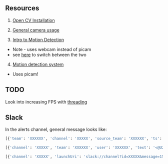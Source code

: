 
## Resources

1) [Open CV Installation](https://www.pyimagesearch.com/2016/04/18/install-guide-raspberry-pi-3-raspbian-jessie-opencv-3/)

2) [General camera usage](https://www.pyimagesearch.com/2015/03/30/accessing-the-raspberry-pi-camera-with-opencv-and-python/)

3) [Intro to Motion Detection](https://www.pyimagesearch.com/2015/05/25/basic-motion-detection-and-tracking-with-python-and-opencv/)
- Note - uses webcam instead of picam
- see [here](https://www.pyimagesearch.com/2016/01/04/unifying-picamera-and-cv2-videocapture-into-a-single-class-with-opencv/) to switch between the two

4) [Motion detection system](https://www.pyimagesearch.com/2015/06/01/home-surveillance-and-motion-detection-with-the-raspberry-pi-python-and-opencv/)
-  Uses picam!


## TODO

Look into increasing FPS with [threading](https://www.pyimagesearch.com/2015/12/28/increasing-raspberry-pi-fps-with-python-and-opencv/)


## Slack


In the alerts channel, general message looks like:

```python
[{'team': 'XXXXXX', 'channel': 'XXXXX', 'source_team': 'XXXXXX', 'ts': '1510520180.000086', 'user': 'XXXXX', 'type': 'message', 'text': 'good afternooon. this is a test.'}]

```


```python
[{'channel': 'XXXXX', 'team': 'XXXXXX', 'user': 'XXXXXX', 'text': '<@U2CQKA1GU> im talking to you :robot_face:', 'type': 'message', 'source_team': 'XXXXXX', 'ts': '1510520298.000009'}]

[{'channel': 'XXXXX', 'launchUri': 'slack://channel?id=XXXXX&message=1510520298000009&team=XXXXXX', 'title': "Ian's Rpi", 'ssbFilename': 'knock_brush.mp3', 'msg': '1510520298.000009', 'subtitle': '#alerts', 'is_shared': False, 'type': 'desktop_notification', 'content': 'ian-whitestone: @iansrpi im talking to you :robot_face:', 'event_ts': '1510520298.000036', 'imageUri': None, 'avatarImage': 'https://secure.gravatar.com/avatar/dc8f7cbc903f01d20f06ec921b5aa9eb.jpg?s=192&d=https%3A%2F%2Fa.slack-edge.com%2F7fa9%2Fimg%2Favatars%2Fava_0016-192.png'}]

```

